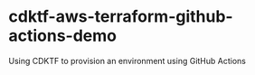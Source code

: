 # cdktf-aws-terraform-github-actions-demo
Using CDKTF to provision an environment using GitHub Actions

